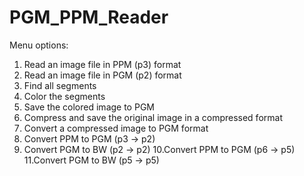 # PGM_PPM_Reader

Menu options: 
1. Read an image file in PPM (p3) format
2. Read an image file in PGM (p2) format
3. Find all segments
4. Color the segments
5. Save the colored image to PGM
6. Compress and save the original image in a compressed format
7. Convert a compressed image to PGM format
8. Convert PPM to PGM (p3 -> p2)
9. Convert PGM to BW (p2 -> p2)
10.Convert PPM to PGM (p6 -> p5)
11.Convert PGM to BW (p5 -> p5)
